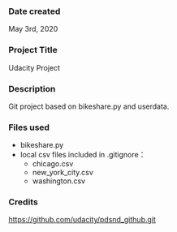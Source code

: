 ### Date created
May 3rd, 2020

### Project Title
Udacity Project

### Description
Git project based on bikeshare.py and userdata.

### Files used
* bikeshare.py
* local csv files included in .gitignore：
    * chicago.csv
    * new_york_city.csv
    * washington.csv


### Credits
https://github.com/udacity/pdsnd_github.git